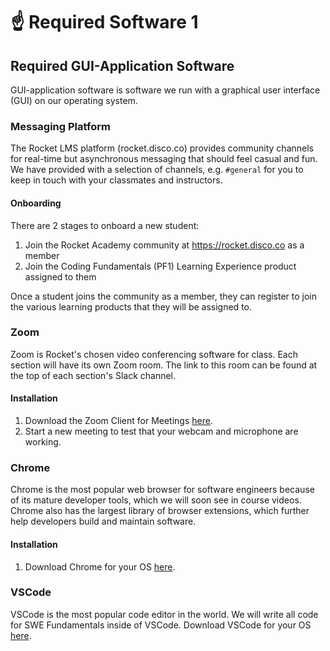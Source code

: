 # ☝ Required Software 1

## Required GUI-Application Software

GUI-application software is software we run with a graphical user interface (GUI) on our operating system.

### Messaging Platform

The Rocket LMS platform (rocket.disco.co) provides community channels for real-time but asynchronous messaging that should feel casual and fun. We have provided with a selection of channels, e.g. `#general` for you to keep in touch with your classmates and instructors.

#### Onboarding

There are 2 stages to onboard a new student:
1. Join the Rocket Academy community at https://rocket.disco.co as a member
2. Join the Coding Fundamentals (PF1) Learning Experience product assigned to them

Once a student joins the community as a member, they can register to join the various learning products that they will be assigned to.

### Zoom

Zoom is Rocket's chosen video conferencing software for class. Each section will have its own Zoom room. The link to this room can be found at the top of each section's Slack channel.

#### **Installation**

1. Download the Zoom Client for Meetings [here](https://zoom.us/download).
2. Start a new meeting to test that your webcam and microphone are working.

### Chrome

Chrome is the most popular web browser for software engineers because of its mature developer tools, which we will soon see in course videos. Chrome also has the largest library of browser extensions, which further help developers build and maintain software.

#### **Installation**

1. Download Chrome for your OS [here](https://www.google.com/intl/en\_sg/chrome/).

### VSCode

VSCode is the most popular code editor in the world. We will write all code for SWE Fundamentals inside of VSCode. Download VSCode for your OS [here](https://code.visualstudio.com/download).
